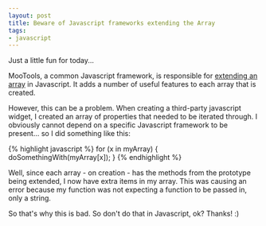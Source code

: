 ```yaml
---
layout: post
title: Beware of Javascript frameworks extending the Array
tags:
- javascript
---
```


Just a little fun for today... 

MooTools, a common Javascript framework, is responsible for [extending an array](http://mootools.net/docs/core/Types/Array) in Javascript.  It adds a number of useful features to each array that is created.

However, this can be a problem.  When creating a third-party javascript widget, I created an array of properties that needed to be iterated through.  I obviously cannot depend on a specific Javascript framework to be present... so I did something like this:

{% highlight javascript %}
for (x in myArray) {
    doSomethingWith(myArray[x]);
}
{% endhighlight %}    


Well, since each array - on creation - has the methods from the prototype being extended, I now have extra items in my array.  This was causing an error because my function was not expecting a function to be passed in, only a string.

So that's why this is bad.  So don't do that in Javascript, ok? Thanks! :)
